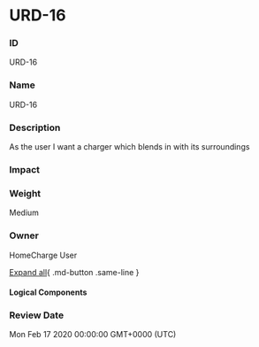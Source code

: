 

# URD-16

### ID

URD-16

### Name

URD-16

### Description

As the user I want a charger which blends in with its surroundings

### Impact



### Weight

Medium

### Owner

HomeCharge User

[Expand all](#){ .md-button .same-line }

#### Logical Components


    



### Review Date

Mon Feb 17 2020 00:00:00 GMT+0000 (UTC)

